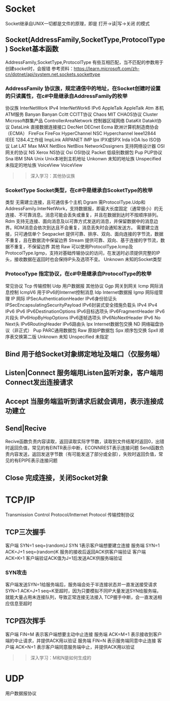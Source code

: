 # Socket
Socket继承自UNIX一切都是文件的原理，即是 打开->读|写->关闭 的模式


## Socket(AddressFamily,SocketType,ProtocolType)   Socket基本函数
AddressFamily,SocketType,ProtocolType 有些互相匹配，当不匹配的参数用于创建socket时，会报错
参考资料：https://learn.microsoft.com/zh-cn/dotnet/api/system.net.sockets.sockettype

### AddressFamily   协议族，规定通信中的地址，在Socket创建时设置的只读属性，在c#中是继承自AddressFamily的枚举
协议族
InterNetWork    IPv4
InterNetWork6   IPv6
AppleTalk   AppleTalk
Atm   本机ATM服务
Banyan    Banyan
Ccitt   CCITT协议
Chaos   MIT CHAOS协议
Cluster   Microsoft群集产品
ControllerAreaNetwork   控制器区域网络
DataKit   Datakit协议
DataLink    直接数据连接接口
DecNet    DECnet
Ecma    欧洲计算机制造商协会（ECMA）
FireFox   FireFox
HyperChannel    NSC Hyperchannel
Ieee12844   IEEE 1284.4工作组
ImpLink   ARPANET IMP
Ipx   IPX或SPX
Irda    IrDA
Iso   ISO协议
Lat   LAT
Max   MAX
NetBios   NetBios
NetworkDssigners    支持网络设计器 OSI网关的协议
NS    Xerox NS协议
Osi   OSI协议
Packet    低级别数据包
Pup   PUP协议
Sna   IBM SNA
Unix    Unix本地到主机地址
Unkonwn   未知的地址族
Unspecified   未指定的地址族
VoiceView   VoiceView
>> 深入学习：其他协议族

### ScoketType    Socket类型，在c#中是继承自ScoketType的枚举
类型
无需建立连接，且可通信多个主机
Dgram   需ProtocolType.Udp和AddressFamily.InterNetWork，支持数据报，即最大长度固定（通常很小）的无连接、不可靠消息。消息可能会丢失或重复，并且在数据到达时不按顺序排列。
Rdm   支持无连接、面向消息及以可靠方式发送的消息，并保留数据中的消息边界。RDM消息会依次到达且不会重复，消息丢失时会通知发送方。
需要建立连接，只可通信单个
Seqpacket   提供可靠、排序、双向、面向连接的字节流，数据不重复，且在数据流中保留边界
Stream    提供可靠、双向、基于连接的字节流，数据不重复，不保留边界
其他
Raw   可以使用ProtocolType.Icmp及ProtocolType.Igmp，支持对基础传输协议的访问，在发送时必须提供完整的IP头，接收数据在返回时也会保持IP头及选项不变。
Unknown   未知的Socket类型

### ProtocoType   指定协议，在c#中是继承自ProtocolType的枚举
常见协议
Tcp   传输控制
Udp   用户数据报
其他协议
Ggp   网关到网关
Icmp    网际消息控制
IcmpV6   用于IPv6的Internet控制消息 
Idp   Internet数据报
Igmp    网际组管理
IP    网际
IPSecAuthenticationHeader   IPv6身份验证头
IPSecEncapsulatingSecurityPayload   IPv6封装式安全措施负载头
IPv4    IPv4
IPv6    IPv6
IPv6DestinationOptions    IPv6目标选项头
IPv6FragmentHeader    IPv6片段头
IPv6HopByHopOptions   IPv6逐帧选项头
IPv6NoNextHeader   IPv6 No Next头
IPv6RoutingHeader   IPv6路由头
Ipx   Internet数据包交换
ND    网络磁盘协议（非正式）
Pup   PARC通用数据包
Raw   原始IP数据包
Spx   顺序包交换
Spxll   顺序表交换第二版
Unknown   未知
Unspecified   未指定

## Bind    用于给Socket对象绑定地址及端口（仅服务端）
## Listen|Connect    服务端用Listen监听对象，客户端用Connect发出连接请求
## Accept    当服务端监听到请求后就会调用，表示连接成功建立

## Send|Recive
Recive函数负责内容读取，返回读取实际字节数，读取到文件结尾时返回0，出错时返回负值，常见的有EINTR表示中断，ECONNREST表示连接问题
Send函数负责内容发送，返回发送字节数（有可能发送了部分或全部），失败时返回负值，常见的有EPIPE表示连接问题

## Close   完成连接，关闭Socket对象



# TCP/IP
Transmission Control Protocol/Intternet Protocol    传输控制协议

## TCP三次握手
客户端 SYN=1 seq=(random)J   SYN 1表示客户端想要建立连接
服务端 SYN=1 ACK=J+1 seq=(random)K   服务的接收后返回ACK供客户端验证
客户端 ACK=K+1   客户端验证ACK值为J+1后发送ACK供服务端验证

### SYN攻击
客户端发送SYN=1给服务端后，服务端会处于半连接状态并一直发送接受请求SYN=1 ACK=J+1 seq=K至超时，因为只要模拟不同IP大量发送SYN给服务端，就能大量占用未连接队列，导致正常连接无法接入
TCP握手中断，会一直发送相应信息至超时

## TCP四次挥手
客户端 FIN=M   表示客户端想要主动中止连接
服务端 ACK=M+1   表示接收到客户端的中止请求，并提供ACK用以验证
服务端 FIN=N   表示服务端同意中止连接
客户端 ACK=N+1   表示客户端同意服务端中止，并提供ACK用以验证
>> 深入学习：M和N是如何生成的



# UDP
用户数据报协议
